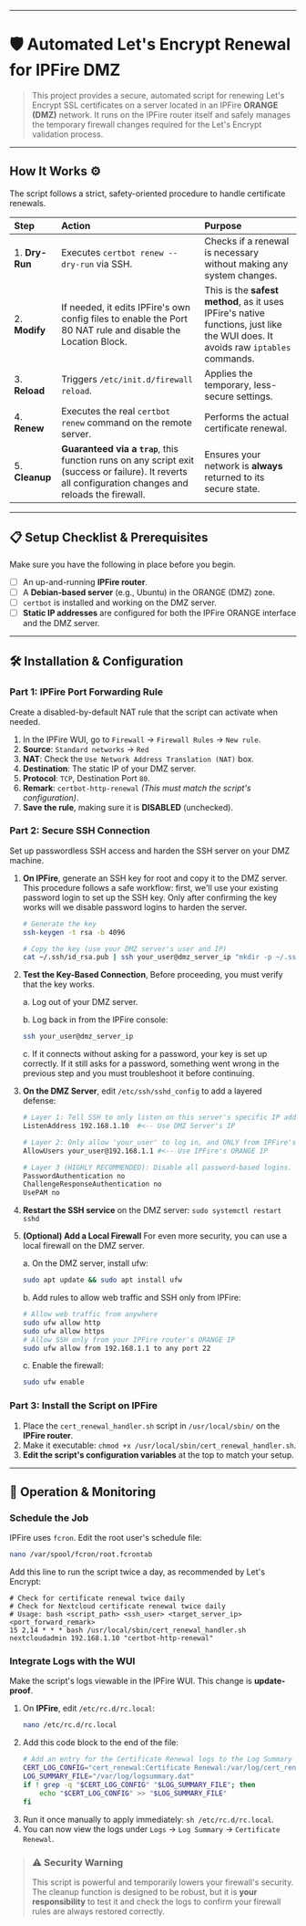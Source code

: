 -----

# 🛡️ Automated Let's Encrypt Renewal for IPFire DMZ

> This project provides a secure, automated script for renewing Let's Encrypt SSL certificates on a server located in an IPFire **ORANGE (DMZ)** network. It runs on the IPFire router itself and safely manages the temporary firewall changes required for the Let's Encrypt validation process.

-----

## How It Works ⚙️

The script follows a strict, safety-oriented procedure to handle certificate renewals.

| Step | Action | Purpose |
| :--- | :--- | :--- |
| 1. **Dry-Run** | Executes `certbot renew --dry-run` via SSH. | Checks if a renewal is necessary without making any system changes. |
| 2. **Modify** | If needed, it edits IPFire's own config files to enable the Port 80 NAT rule and disable the Location Block. | This is the **safest method**, as it uses IPFire's native functions, just like the WUI does. It avoids raw `iptables` commands. |
| 3. **Reload** | Triggers `/etc/init.d/firewall reload`. | Applies the temporary, less-secure settings. |
| 4. **Renew** | Executes the real `certbot renew` command on the remote server. | Performs the actual certificate renewal. |
| 5. **Cleanup** | **Guaranteed via a `trap`**, this function runs on any script exit (success or failure). It reverts all configuration changes and reloads the firewall. | Ensures your network is **always** returned to its secure state. |

-----

## 📋 Setup Checklist & Prerequisites

Make sure you have the following in place before you begin.

  - [ ] An up-and-running **IPFire router**.
  - [ ] A **Debian-based server** (e.g., Ubuntu) in the ORANGE (DMZ) zone.
  - [ ] `certbot` is installed and working on the DMZ server.
  - [ ] **Static IP addresses** are configured for both the IPFire ORANGE interface and the DMZ server.

-----

## 🛠️ Installation & Configuration

### Part 1: IPFire Port Forwarding Rule

Create a disabled-by-default NAT rule that the script can activate when needed.

1.  In the IPFire WUI, go to `Firewall` -\> `Firewall Rules` -\> `New rule`.
2.  **Source**: `Standard networks` -\> `Red`
3.  **NAT**: Check the `Use Network Address Translation (NAT)` box.
4.  **Destination**: The static IP of your DMZ server.
5.  **Protocol**: `TCP`, Destination Port `80`.
6.  **Remark**: `certbot-http-renewal`  *(This must match the script's configuration)*.
7.  **Save the rule**, making sure it is **DISABLED** (unchecked).

### Part 2: Secure SSH Connection

Set up passwordless SSH access and harden the SSH server on your DMZ machine.

1.  **On IPFire**, generate an SSH key for root and copy it to the DMZ server. This procedure follows a safe workflow: first, we'll use your existing password login to set up the SSH key. Only after confirming the key works will we disable password logins to harden the server.

    ```bash
    # Generate the key
    ssh-keygen -t rsa -b 4096

    # Copy the key (use your DMZ server's user and IP)
    cat ~/.ssh/id_rsa.pub | ssh your_user@dmz_server_ip "mkdir -p ~/.ssh && chmod 700 ~/.ssh && cat >> ~/.ssh/authorized_keys && chmod 600 ~/.ssh/authorized_keys"
    ```

2.  **Test the Key-Based Connection**, Before proceeding, you must verify that the key works.

    a. Log out of your DMZ server.

    b. Log back in from the IPFire console:
    ```bash
    ssh your_user@dmz_server_ip
    ```
    c. If it connects without asking for a password, your key is set up correctly. If it still asks for a password, something went wrong in the previous step and you must troubleshoot it before continuing.

3.  **On the DMZ Server**, edit `/etc/ssh/sshd_config` to add a layered defense:

    ```bash
    # Layer 1: Tell SSH to only listen on this server's specific IP address.
    ListenAddress 192.168.1.10  #<-- Use DMZ Server's IP

    # Layer 2: Only allow 'your_user' to log in, and ONLY from IPFire's IP.
    AllowUsers your_user@192.168.1.1 #<-- Use IPFire's ORANGE IP

    # Layer 3 (HIGHLY RECOMMENDED): Disable all password-based logins.
    PasswordAuthentication no
    ChallengeResponseAuthentication no
    UsePAM no
    ```
4.  **Restart the SSH service** on the DMZ server: `sudo systemctl restart sshd`

5.  **(Optional) Add a Local Firewall** For even more security, you can use a local firewall on the DMZ server.

    a. On the DMZ server, install ufw:
    ```bash
    sudo apt update && sudo apt install ufw
    ```
    b. Add rules to allow web traffic and SSH only from IPFire:
    ```bash
    # Allow web traffic from anywhere
    sudo ufw allow http
    sudo ufw allow https
    # Allow SSH only from your IPFire router's ORANGE IP
    sudo ufw allow from 192.168.1.1 to any port 22
    ```
    c. Enable the firewall:
    ```bash
    sudo ufw enable
    ```
### Part 3: Install the Script on IPFire

1.  Place the `cert_renewal_handler.sh` script in `/usr/local/sbin/` on the **IPFire router**.
2.  Make it executable: `chmod +x /usr/local/sbin/cert_renewal_handler.sh`.
3.  **Edit the script's configuration variables** at the top to match your setup.

-----

## 🚀 Operation & Monitoring

### Schedule the Job

IPFire uses `fcron`. Edit the root user's schedule file:

```bash
nano /var/spool/fcron/root.fcrontab
```

Add this line to run the script twice a day, as recommended by Let's Encrypt:

```
# Check for certificate renewal twice daily
# Check for Nextcloud certificate renewal twice daily
# Usage: bash <script_path> <ssh_user> <target_server_ip> <port_forward_remark>
15 2,14 * * * bash /usr/local/sbin/cert_renewal_handler.sh nextcloudadmin 192.168.1.10 "certbot-http-renewal"
```

### Integrate Logs with the WUI

Make the script's logs viewable in the IPFire WUI. This change is **update-proof**.

1.  On **IPFire**, edit `/etc/rc.d/rc.local`:
    ```bash
    nano /etc/rc.d/rc.local
    ```
2.  Add this code block to the end of the file:
    ```bash
    # Add an entry for the Certificate Renewal logs to the Log Summary page.
    CERT_LOG_CONFIG="cert_renewal:Certificate Renewal:/var/log/cert_renewal.log"
    LOG_SUMMARY_FILE="/var/log/logsummary.dat"
    if ! grep -q "$CERT_LOG_CONFIG" "$LOG_SUMMARY_FILE"; then
        echo "$CERT_LOG_CONFIG" >> "$LOG_SUMMARY_FILE"
    fi
    ```
3.  Run it once manually to apply immediately: `sh /etc/rc.d/rc.local`.
4.  You can now view the logs under `Logs` -\> `Log Summary` -\> `Certificate Renewal`.

> ### ⚠️ **Security Warning**
>
> This script is powerful and temporarily lowers your firewall's security. The cleanup function is designed to be robust, but it is **your responsibility** to test it and check the logs to confirm your firewall rules are always restored correctly.
